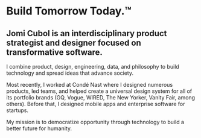 # Build Tomorrow Today.™

## Jomi Cubol is an interdisciplinary product strategist and designer focused on transformative software.

I combine product, design, engineering, data, and philosophy to build technology and spread ideas that advance society.

Most recently, I worked at Condé Nast where I designed numerous products, led teams, and helped create a universal design system for all of its portfolio brands (GQ, Vogue, WIRED, The New Yorker, Vanity Fair, among others). Before that, I designed mobile apps and enterprise software for startups.

My mission is to democratize opportunity through technology to build a better future for humanity.
